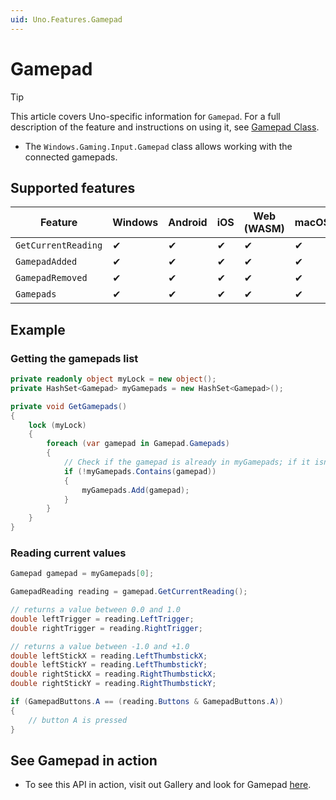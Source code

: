 ```yaml
---
uid: Uno.Features.Gamepad
---
```


# Gamepad

> [!TIP]
> This article covers Uno-specific information for `Gamepad`. For a full description of the feature and instructions on using it, see [Gamepad Class](https://learn.microsoft.com/uwp/api/windows.gaming.input.gamepad).

* The `Windows.Gaming.Input.Gamepad` class allows working with the connected gamepads.

## Supported features

| Feature             | Windows | Android | iOS | Web (WASM) | macOS | Linux (Skia) | Win 7 (Skia) |
| ------------------- | ------- | ------- | --- | ---------- | ----- | ------------ | ------------ |
| `GetCurrentReading` | ✔       | ✔       | ✔   | ✔          | ✔     | ✖            | ✖            |
| `GamepadAdded`      | ✔       | ✔       | ✔   | ✔          | ✔     | ✖            | ✖            |
| `GamepadRemoved`    | ✔       | ✔       | ✔   | ✔          | ✔     | ✖            | ✖            |
| `Gamepads`          | ✔       | ✔       | ✔   | ✔          | ✔     | ✖            | ✖            |

## Example

### Getting the gamepads list

```csharp
private readonly object myLock = new object();
private HashSet<Gamepad> myGamepads = new HashSet<Gamepad>();

private void GetGamepads()
{
    lock (myLock)
    {
        foreach (var gamepad in Gamepad.Gamepads)
        {
            // Check if the gamepad is already in myGamepads; if it isn't, add it.
            if (!myGamepads.Contains(gamepad))
            {
                myGamepads.Add(gamepad);
            }
        }
    }   
}
```

### Reading current values

```csharp
Gamepad gamepad = myGamepads[0];

GamepadReading reading = gamepad.GetCurrentReading();

// returns a value between 0.0 and 1.0
double leftTrigger = reading.LeftTrigger;  
double rightTrigger = reading.RightTrigger;

// returns a value between -1.0 and +1.0
double leftStickX = reading.LeftThumbstickX;
double leftStickY = reading.LeftThumbstickY;   
double rightStickX = reading.RightThumbstickX; 
double rightStickY = reading.RightThumbstickY;

if (GamepadButtons.A == (reading.Buttons & GamepadButtons.A))
{
    // button A is pressed
}
```

## See Gamepad in action

* To see this API in action, visit out Gallery and look for Gamepad [here](https://gallery.platform.uno/).
